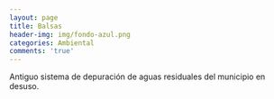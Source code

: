 ```yaml
---
layout: page
title: Balsas
header-img: img/fondo-azul.png
categories: Ambiental
comments: 'true'
---
```



Antiguo sistema de depuración de aguas residuales del municipio en desuso.

<div class="photos">
</div>
